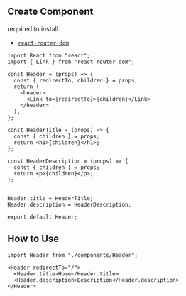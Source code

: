 ## Create Component
required to install
- [`react-router-dom`](https://www.npmjs.com/package/react-router-dom)

```
import React from "react";
import { Link } from "react-router-dom";

const Header = (props) => {
  const { redirectTo, children } = props;
  return (
    <header>
      <Link to={redirectTo}>{children}</Link>
    </header>
  );
};

const HeaderTitle = (props) => {
  const { children } = props;
  return <h1>{children}</h1>;
};

const HeaderDescription = (props) => {
  const { children } = props;
  return <p>{children}</p>;
};


Header.title = HeaderTitle;
Header.description = HeaderDescription;

export default Header;

```

## How to Use

```
import Header from "./components/Header";

<Header redirectTo="/">
  <Header.title>Home</Header.title>
  <Header.description>Description</Header.description>
</Header>
```
